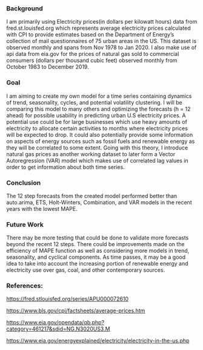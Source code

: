 ### Background
I am primarily using Electricity prices(in dollars per kilowatt hours) data from fred.st.louisfed.org which represents average electricity prices calculated with CPI to provide estimates based on the Department of Energy’s collection of mail questionnaires of 75 urban areas in the US. This dataset is observed monthly and spans from Nov 1978 to Jan 2020. I also make use of api data from eia.gov for the prices of natural gas sold to commercial consumers (dollars per thousand cubic feet) observed monthly from October 1983 to December 2019.

### Goal
I am aiming to create my own model for a time series containing dynamics of trend, seasonality, cycles, and potential volatility clustering. I will be comparing this model to many others and optimizing the forecasts (h = 12 ahead) for possible usability in predicting urban U.S electricity prices. A potential use could be for large businesses which use heavy amounts of electricity to allocate certain activities to months where electricity prices will be expected to drop. It could also potentially provide some information on aspects of energy sources such as fossil fuels and renewable energy as they will be correlated to some extent. Going with this theory, I introduce natural gas prices as another working dataset to later form a Vector Autoregression (VAR) model which makes use of correlated lag values in order to get information about both time series.

### Conclusion
The 12 step forecasts from the created model performed better than auto.arima, ETS, Holt-Winters, Combination, and VAR models in the recent years with the lowest MAPE.

### Future Work
There may be more testing that could be done to validate more forecasts beyond the recent 12 steps. There could be improvements made on the efficiency of MAPE function as well as considering more models in trend, seasonality, and cyclical components. As time passes, it may be a good idea to take into account the increasing portion of renewable energy and electricity use over gas, coal, and other contemporary sources.

### References:
https://fred.stlouisfed.org/series/APU000072610

https://www.bls.gov/cpi/factsheets/average-prices.htm

https://www.eia.gov/opendata/qb.php?category=461217&sdid=NG.N3020US3.M

https://www.eia.gov/energyexplained/electricity/electricity-in-the-us.php
